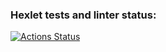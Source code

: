 ### Hexlet tests and linter status:
[![Actions Status](https://github.com/P0p0vKirill/layout-designer-project-58/actions/workflows/hexlet-check.yml/badge.svg)](https://github.com/P0p0vKirill/layout-designer-project-58/actions)